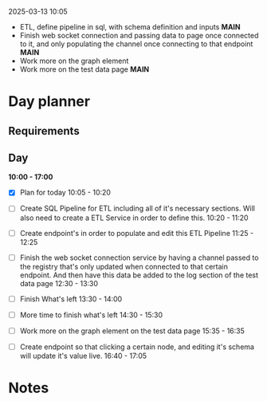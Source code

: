 2025-03-13 10:05

- ETL, define pipeline in sql, with schema definition and inputs **MAIN**
- Finish web socket connection and passing data to page once connected to it, and only populating the channel once connecting to that endpoint **MAIN**
- Work more on the graph element
- Work more on the test data page **MAIN**
# Day planner

## Requirements


## Day


**10:00 - 17:00**
- [x] Plan for today 10:05 - 10:20
- [ ] Create SQL Pipeline for ETL including all of it's necessary sections. Will also need to create a ETL Service in order to define this. 10:20 - 11:20
- [ ] Create endpoint's in order to populate and edit this ETL Pipeline 11:25 - 12:25
- [ ] Finish the web socket connection service by having a channel passed to the registry that's only updated when connected to that certain endpoint. And then have this data be added to the log section of the test data page 12:30 - 13:30
- [ ] Finish What's left 13:30 - 14:00


- [ ] More time to finish what's left 14:30 - 15:30
- [ ] Work more on the graph element on the test data page 15:35 - 16:35
- [ ] Create endpoint so that clicking a certain node, and editing it's schema will update it's value live.  16:40 - 17:05

# Notes
